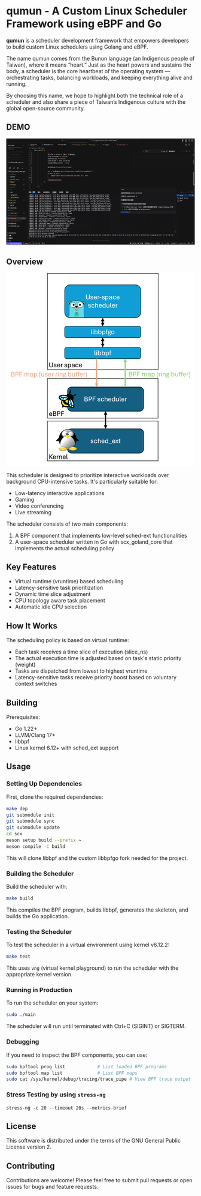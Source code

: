 # qumun - A Custom Linux Scheduler Framework using eBPF and Go

**qumun** is a scheduler development framework that empowers developers to build custom Linux schedulers using Golang and eBPF.

The name qumun comes from the Bunun language (an Indigenous people of Taiwan), where it means “heart.”
Just as the heart powers and sustains the body, a scheduler is the core heartbeat of the operating system — orchestrating tasks, balancing workloads, and keeping everything alive and running.

By choosing this name, we hope to highlight both the technical role of a scheduler and also share a piece of Taiwan’s Indigenous culture with the global open-source community.

## DEMO

![](./assets/demo.gif)

## Overview

![](./assets/design.png)

This scheduler is designed to prioritize interactive workloads over background CPU-intensive tasks. It's particularly suitable for:

- Low-latency interactive applications
- Gaming
- Video conferencing
- Live streaming

The scheduler consists of two main components:
1. A BPF component that implements low-level sched-ext functionalities
2. A user-space scheduler written in Go with scx_goland_core that implements the actual scheduling policy

## Key Features

- Virtual runtime (vruntime) based scheduling
- Latency-sensitive task prioritization
- Dynamic time slice adjustment
- CPU topology aware task placement
- Automatic idle CPU selection

## How It Works

The scheduling policy is based on virtual runtime:
- Each task receives a time slice of execution (slice_ns)
- The actual execution time is adjusted based on task's static priority (weight)
- Tasks are dispatched from lowest to highest vruntime
- Latency-sensitive tasks receive priority boost based on voluntary context switches

## Building

Prerequisites:
- Go 1.22+
- LLVM/Clang 17+
- libbpf
- Linux kernel 6.12+ with sched_ext support

## Usage

### Setting Up Dependencies

First, clone the required dependencies:

```bash
make dep
git submodule init
git submodule sync
git submodule update
cd scx
meson setup build --prefix ~
meson compile -C build
```

This will clone libbpf and the custom libbpfgo fork needed for the project.

### Building the Scheduler

Build the scheduler with:

```bash
make build
```

This compiles the BPF program, builds libbpf, generates the skeleton, and builds the Go application.

### Testing the Scheduler

To test the scheduler in a virtual environment using kernel v6.12.2:

```bash
make test
```

This uses `vng` (virtual kernel playground) to run the scheduler with the appropriate kernel version.

### Running in Production

To run the scheduler on your system:

```bash
sudo ./main
```

The scheduler will run until terminated with Ctrl+C (SIGINT) or SIGTERM.

### Debugging

If you need to inspect the BPF components, you can use:

```bash
sudo bpftool prog list            # List loaded BPF programs
sudo bpftool map list             # List BPF maps
sudo cat /sys/kernel/debug/tracing/trace_pipe # View BPF trace output
```

### Stress Testing by using `stress-ng`

```
stress-ng -c 20 --timeout 20s --metrics-brief
```

## License

This software is distributed under the terms of the GNU General Public License version 2.

## Contributing

Contributions are welcome! Please feel free to submit pull requests or open issues for bugs and feature requests.